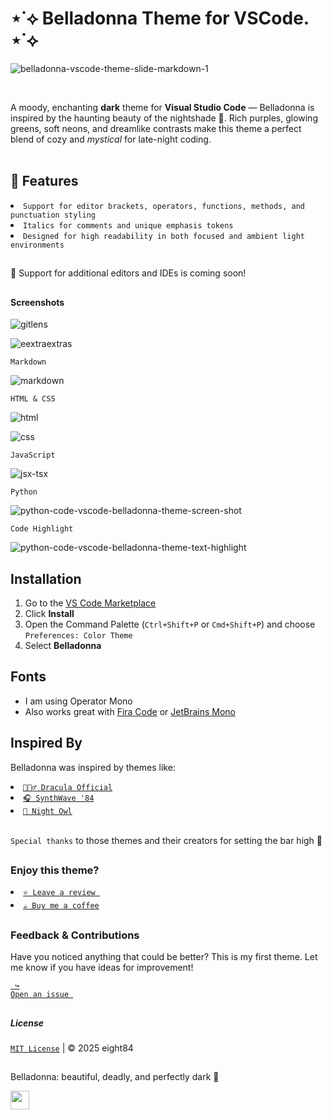# ⋆˙⟡ Belladonna Theme for VSCode. ⋆˙⟡

![belladonna-vscode-theme-slide-markdown-1](https://github.com/user-attachments/assets/feec3a59-4efb-4e30-a68e-8ca460eefda7)

<br>

A moody, enchanting **dark** theme for **Visual Studio Code** — Belladonna is inspired by the haunting beauty of the nightshade 🌱.  Rich purples, glowing greens, soft neons, and dreamlike contrasts make this theme a perfect blend of cozy and *mystical* for late-night coding.
<br></br>

## 🔆 Features 

<li><code>Support for editor brackets, operators, functions, methods, and punctuation styling</code></li>
<li><code>Italics for comments and unique emphasis tokens </code></li>
<li><code>Designed for high readability in both focused and ambient light environments</code></li>

##

<span>👀 Support for additional editors and IDEs is coming soon!</span>

##
#### Screenshots

![gitlens](https://github.com/user-attachments/assets/debb62ff-5783-4a67-97b6-b4d6b61ad8c6)

![eextraextras](https://github.com/user-attachments/assets/ccf38f0e-2e22-4750-90fe-0ee6e87777e1)

<code>Markdown</code>

![markdown](https://github.com/user-attachments/assets/451c9a44-9f25-4283-b84d-4dd969d0f12e)

<code>HTML & CSS</code>

![html](https://github.com/user-attachments/assets/a873b48d-ad98-4cba-9db2-c6215363b188)

![css](https://github.com/user-attachments/assets/53befa11-db96-46d8-96aa-b567bf532115)

<code>JavaScript</code>

![jsx-tsx](https://github.com/user-attachments/assets/e123cc98-2c47-4860-9f92-5818cba9a459)

<code>Python</code>

![python-code-vscode-belladonna-theme-screen-shot](https://github.com/user-attachments/assets/1e83fc00-0289-4c2d-8038-33feb56d9745)

<code>Code Highlight</code>

![python-code-vscode-belladonna-theme-text-highlight](https://github.com/user-attachments/assets/50a2c17b-ab6f-44d4-af25-6a45174f3170)

## Installation

1. Go to the [VS Code Marketplace](https://marketplace.visualstudio.com/items?itemName=eight84.belladonna-theme)
2. Click **Install**
3. Open the Command Palette (`Ctrl+Shift+P` or `Cmd+Shift+P`) and choose `Preferences: Color Theme`
4. Select **Belladonna**

## Fonts

- I am using Operator Mono
- Also works great with [Fira Code](https://github.com/tonsky/FiraCode) or [JetBrains Mono](https://www.jetbrains.com/lp/mono/)

## Inspired By

Belladonna was inspired by themes like:

<li><a href="https://draculatheme.com/"><code>🧛🏻‍♂️ Dracula Official</code></a></li>
<li><a href="https://marketplace.visualstudio.com/items?itemName=RobbOwen.synthwave-vscode"><code>🎧 SynthWave '84</code></a></li>
<li><a href="https://marketplace.visualstudio.com/items?itemName=sdras.night-owl"><code>🦉 Night Owl</code></a></li>
</br>

`Special thanks` to those themes and their creators for setting the bar high 🚀

##
### Enjoy this theme?

<li><a href="https://marketplace.visualstudio.com/items?itemName=eight84.belladonna-theme"><code>⭐ Leave a review </code></a></li>
<li><a href="https://www.buymeacoffee.com/eight84"><code>☕️ Buy me a coffee</code></a></li>

##
### Feedback & Contributions

Have you noticed anything that could be better? This is my first theme. Let me know if you have ideas for improvement!

<a href="https://github.com/eight84/belladonna-theme/issues"><code> ↪ Open an issue </code></a>

##
##### License

[`MIT License`](LICENSE) | © 2025 eight84

##

Belladonna: beautiful, deadly, and perfectly dark 🌿 

<a href="https://www.buymeacoffee.com/eight84"><img src="https://cdn.buymeacoffee.com/buttons/v2/arial-orange.png" height="30px"></a>
